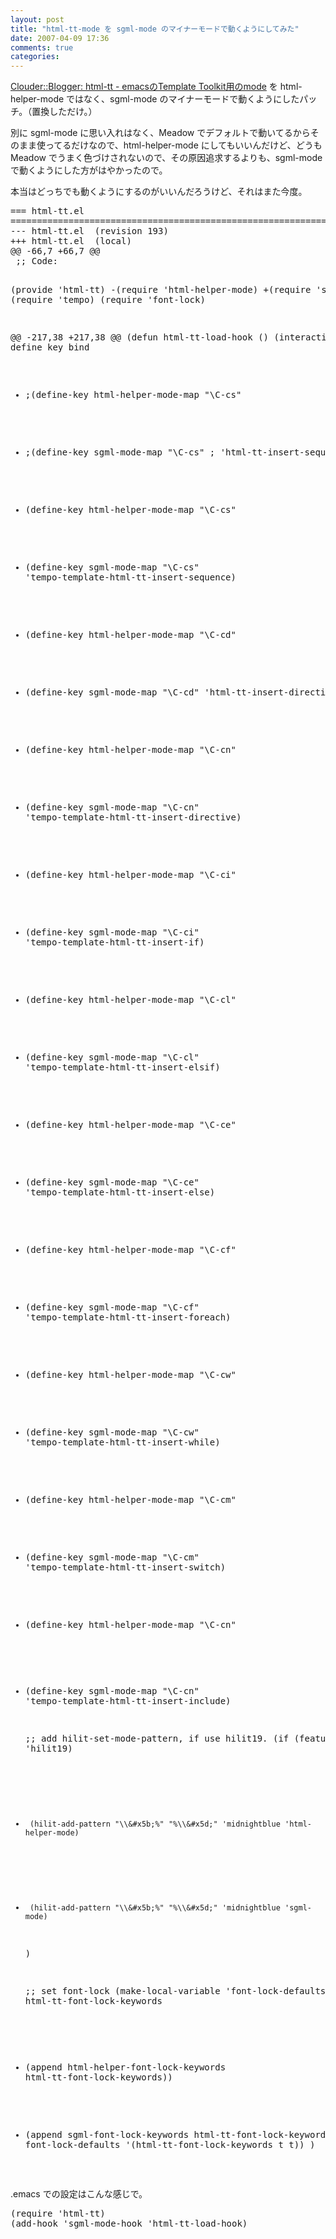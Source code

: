 ```yaml
---
layout: post
title: "html-tt-mode を sgml-mode のマイナーモードで動くようにしてみた"
date: 2007-04-09 17:36
comments: true
categories: 
---
```

<p>
<a class="ext-link" href="http://clouder.jp/yoshiki/mt/archives/000377.html"><span class="icon"></span>Clouder::Blogger: html-tt - emacsのTemplate Toolkit用のmode</a> を html-helper-mode ではなく、sgml-mode のマイナーモードで動くようにしたパッチ。（置換しただけ。）
</p>
<p>
別に sgml-mode に思い入れはなく、Meadow でデフォルトで動いてるからそのまま使ってるだけなので、html-helper-mode にしてもいいんだけど、どうも Meadow でうまく色づけされないので、その原因追求するよりも、sgml-mode で動くようにした方がはやかったので。
</p>
<p>
本当はどっちでも動くようにするのがいいんだろうけど、それはまた今度。
</p>
<pre class="wiki">
=== html-tt.el
==================================================================
--- html-tt.el	(revision 193)
+++ html-tt.el	(local)
@@ -66,7 +66,7 @@
 ;; Code:
 
 (provide 'html-tt)
-(require 'html-helper-mode)
+(require 'sgml-mode)
 (require 'tempo)
 (require 'font-lock)
 
@@ -217,38 +217,38 @@
 (defun html-tt-load-hook ()
   (interactive)
   ;; define key bind
-  ;(define-key html-helper-mode-map "\C-cs"
+  ;(define-key sgml-mode-map "\C-cs"
   ;  'html-tt-insert-sequence)
-  (define-key html-helper-mode-map "\C-cs"
+  (define-key sgml-mode-map "\C-cs"
     'tempo-template-html-tt-insert-sequence)
-  (define-key html-helper-mode-map "\C-cd"
+  (define-key sgml-mode-map "\C-cd"
     'html-tt-insert-directive)
-  (define-key html-helper-mode-map "\C-cn"
+  (define-key sgml-mode-map "\C-cn"
     'tempo-template-html-tt-insert-directive)
-  (define-key html-helper-mode-map "\C-ci"
+  (define-key sgml-mode-map "\C-ci"
     'tempo-template-html-tt-insert-if)
-  (define-key html-helper-mode-map "\C-cl"
+  (define-key sgml-mode-map "\C-cl"
     'tempo-template-html-tt-insert-elsif)
-  (define-key html-helper-mode-map "\C-ce"
+  (define-key sgml-mode-map "\C-ce"
     'tempo-template-html-tt-insert-else)
-  (define-key html-helper-mode-map "\C-cf"
+  (define-key sgml-mode-map "\C-cf"
     'tempo-template-html-tt-insert-foreach)
-  (define-key html-helper-mode-map "\C-cw"
+  (define-key sgml-mode-map "\C-cw"
     'tempo-template-html-tt-insert-while)
-  (define-key html-helper-mode-map "\C-cm"
+  (define-key sgml-mode-map "\C-cm"
     'tempo-template-html-tt-insert-switch)
-  (define-key html-helper-mode-map "\C-cn"
+  (define-key sgml-mode-map "\C-cn"
     'tempo-template-html-tt-insert-include)

   ;; add hilit-set-mode-pattern, if use hilit19.
   (if (featurep 'hilit19)
-      (hilit-add-pattern "\\&#x5b;%" "%\\&#x5d;" 'midnightblue 'html-helper-mode)
+      (hilit-add-pattern "\\&#x5b;%" "%\\&#x5d;" 'midnightblue 'sgml-mode)
     )
 
   ;; set font-lock
   (make-local-variable 'font-lock-defaults)
   (setq html-tt-font-lock-keywords
-	(append html-helper-font-lock-keywords html-tt-font-lock-keywords))
+	(append sgml-font-lock-keywords html-tt-font-lock-keywords))
   (setq font-lock-defaults '(html-tt-font-lock-keywords t t))
   ) 
</pre>
<p>
.emacs での設定はこんな感じで。
</p>
<pre class="wiki">
(require 'html-tt)
(add-hook 'sgml-mode-hook 'html-tt-load-hook)
</pre>